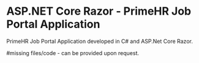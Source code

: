 # ASP.NET Core Razor - PrimeHR Job Portal Application
PrimeHR Job Portal Application developed in C# and ASP.Net Core Razor.

#missing files/code - can be provided upon request.
